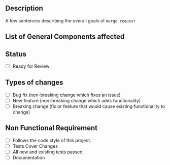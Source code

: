  ## Description
A few sentences describing the overall goals of `merge request`

## List of General Components affected

## Status
- [ ] Ready for Review

## Types of changes
- [ ] Bug fix (non-breaking change which fixes an issue)
- [ ] New feature (non-breaking change which adds functionality)
- [ ] Breaking change (fix or feature that would cause existing functionality to change)

## Non Functional Requirement
- [ ] Follows the code style of this project.
- [ ] Tests Cover Changes
- [ ] All new and existing tests passed.
- [ ] Documentation
